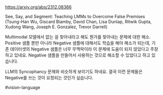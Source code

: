 https://arxiv.org/abs/2312.08366

See, Say, and Segment: Teaching LMMs to Overcome False Premises (Tsung-Han Wu, Giscard Biamby, David Chan, Lisa Dunlap, Ritwik Gupta, Xudong Wang, Joseph E. Gonzalez, Trevor Darrell)

Multimodal 모델에서 없는 걸 찾아내라고 해도 뭔가를 찾아내는 문제에 대한 해소. Positive 샘플 뿐만 아니라 Negative 샘플에 대해서도 학습을 해야 해소가 되는데, 기존 데이터셋의 Negative 샘플은 너무 무맥락이라 이 문제에 도움이 되지 않았다고 주장하고 있네요. Negative 샘플을 만들어서 사용하는 것으로 해소할 수 있었다고 하고 있습니다.

LLM의 Syncophancy 문제와 비슷하게 보이기도 하네요. 결국 이런 문제들은 Negative를 쓰는 것이 요청되는 것인가 싶습니다.

#vision-language 